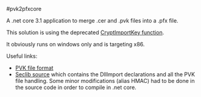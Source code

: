 #pvk2pfxcore

A .net core 3.1 application to merge .cer and .pvk files into a .pfx file.

This solution is using the deprecated [CryptImportKey function](https://docs.microsoft.com/en-us/windows/win32/api/wincrypt/nf-wincrypt-cryptimportkey).

It obviously runs on windows only and is targeting x86.

Useful links:
- [PVK file format](http://justsolve.archiveteam.org/wiki/PVK)
- [Seclib source](http://www.mentalis.org/soft/projects/seclib/) which contains the DllImport declarations and all the PVK file handling. Some minor modifications (alias HMAC) had to be done in the source code in order to compile in .net core.
